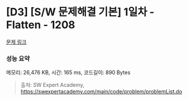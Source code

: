 # [D3] [S/W 문제해결 기본] 1일차 - Flatten - 1208 

[문제 링크](https://swexpertacademy.com/main/code/problem/problemDetail.do?contestProbId=AV139KOaABgCFAYh) 

### 성능 요약

메모리: 26,476 KB, 시간: 165 ms, 코드길이: 890 Bytes



> 출처: SW Expert Academy, https://swexpertacademy.com/main/code/problem/problemList.do